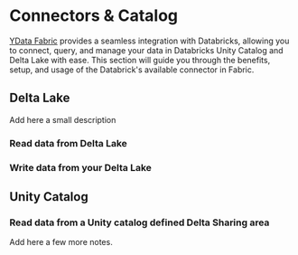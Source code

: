 # Connectors & Catalog

[YData Fabric](https://ydata.ai/products/fabric) provides a seamless integration with Databricks, allowing you to connect,
query, and manage your data in Databricks Unity Catalog and Delta Lake with ease. This section will guide you through the benefits,
setup, and usage of the Databrick's available connector in Fabric.

## Delta Lake

Add here a small description
### Read data from Delta Lake

### Write data from your Delta Lake

## Unity Catalog

### Read data from a Unity catalog defined Delta Sharing area

Add here a few more notes.
